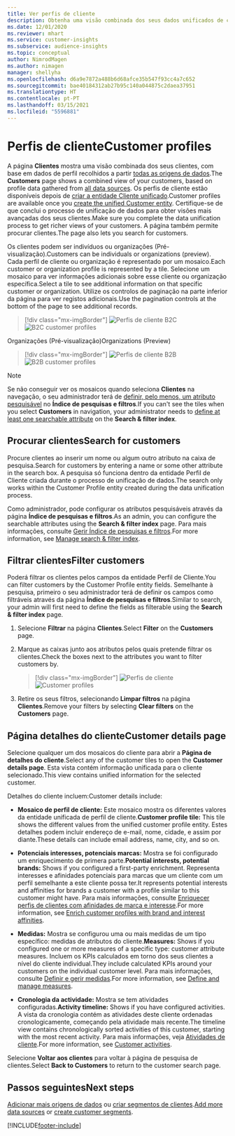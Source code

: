 ```yaml
---
title: Ver perfis de cliente
description: Obtenha uma visão combinada dos seus dados unificados de clientes.
ms.date: 12/01/2020
ms.reviewer: mhart
ms.service: customer-insights
ms.subservice: audience-insights
ms.topic: conceptual
author: NimrodMagen
ms.author: nimagen
manager: shellyha
ms.openlocfilehash: d6a9e7872a488b6d68afce35b547f93cc4a7c652
ms.sourcegitcommit: bae40184312ab27b95c140a044875c2daea37951
ms.translationtype: HT
ms.contentlocale: pt-PT
ms.lasthandoff: 03/15/2021
ms.locfileid: "5596881"
---
```

# <a name="customer-profiles"></a><span data-ttu-id="7daba-103">Perfis de cliente</span><span class="sxs-lookup"><span data-stu-id="7daba-103">Customer profiles</span></span>

<span data-ttu-id="7daba-104">A página **Clientes** mostra uma visão combinada dos seus clientes, com base em dados de perfil recolhidos a partir [todas as origens de dados](data-sources.md).</span><span class="sxs-lookup"><span data-stu-id="7daba-104">The **Customers** page shows a combined view of your customers, based on profile data gathered from [all data sources](data-sources.md).</span></span> <span data-ttu-id="7daba-105">Os perfis de cliente estão disponíveis depois de [criar a entidade Cliente unificado](data-unification.md).</span><span class="sxs-lookup"><span data-stu-id="7daba-105">Customer profiles are available once you [create the unified Customer entity](data-unification.md).</span></span> <span data-ttu-id="7daba-106">Certifique-se de que conclui o processo de unificação de dados para obter visões mais avançadas dos seus clientes.</span><span class="sxs-lookup"><span data-stu-id="7daba-106">Make sure you complete the data unification process to get richer views of your customers.</span></span> <span data-ttu-id="7daba-107">A página também permite procurar clientes.</span><span class="sxs-lookup"><span data-stu-id="7daba-107">The page also lets you search for customers.</span></span>

<span data-ttu-id="7daba-108">Os clientes podem ser indivíduos ou organizações (Pré-visualização).</span><span class="sxs-lookup"><span data-stu-id="7daba-108">Customers can be individuals or organizations (preview).</span></span> <span data-ttu-id="7daba-109">Cada perfil de cliente ou organização é representado por um mosaico.</span><span class="sxs-lookup"><span data-stu-id="7daba-109">Each customer or organization profile is represented by a tile.</span></span> <span data-ttu-id="7daba-110">Selecione um mosaico para ver informações adicionais sobre esse cliente ou organização específica.</span><span class="sxs-lookup"><span data-stu-id="7daba-110">Select a tile to see additional information on that specific customer or organization.</span></span> <span data-ttu-id="7daba-111">Utilize os controlos de paginação na parte inferior da página para ver registos adicionais.</span><span class="sxs-lookup"><span data-stu-id="7daba-111">Use the pagination controls at the bottom of the page to see additional records.</span></span>

> [!div class="mx-imgBorder"] 
> <span data-ttu-id="7daba-112">![Perfis de cliente B2C](media/profiles-customers.png "Perfis de cliente B2C")</span><span class="sxs-lookup"><span data-stu-id="7daba-112">![B2C customer profiles](media/profiles-customers.png "B2C customer profiles")</span></span>

<span data-ttu-id="7daba-113">Organizações (Pré-visualização)</span><span class="sxs-lookup"><span data-stu-id="7daba-113">Organizations (Preview)</span></span>
> [!div class="mx-imgBorder"] 
> <span data-ttu-id="7daba-114">![Perfis de cliente B2B](media/profile-customers-b2b.png "Perfis de cliente B2B")</span><span class="sxs-lookup"><span data-stu-id="7daba-114">![B2B customer profiles](media/profile-customers-b2b.png "B2B customer profiles")</span></span>

> [!NOTE]
> <span data-ttu-id="7daba-115">Se não conseguir ver os mosaicos quando seleciona **Clientes** na navegação, o seu administrador terá de [definir, pelo menos, um atributo pesquisável](search-filter-index.md) no **Índice de pesquisas e filtros**.</span><span class="sxs-lookup"><span data-stu-id="7daba-115">If you can't see the tiles when you select **Customers** in navigation, your administrator needs to [define at least one searchable attribute](search-filter-index.md) on the **Search & filter index**.</span></span>

## <a name="search-for-customers"></a><span data-ttu-id="7daba-116">Procurar clientes</span><span class="sxs-lookup"><span data-stu-id="7daba-116">Search for customers</span></span>

<span data-ttu-id="7daba-117">Procure clientes ao inserir um nome ou algum outro atributo na caixa de pesquisa.</span><span class="sxs-lookup"><span data-stu-id="7daba-117">Search for customers by entering a name or some other attribute in the search box.</span></span> <span data-ttu-id="7daba-118">A pesquisa só funciona dentro da entidade Perfil de Cliente criada durante o processo de unificação de dados.</span><span class="sxs-lookup"><span data-stu-id="7daba-118">The search only works within the Customer Profile entity created during the data unification process.</span></span>

<span data-ttu-id="7daba-119">Como administrador, pode configurar os atributos pesquisáveis através da página **Índice de pesquisas e filtros**.</span><span class="sxs-lookup"><span data-stu-id="7daba-119">As an admin, you can configure the searchable attributes using the **Search & filter index** page.</span></span> <span data-ttu-id="7daba-120">Para mais informações, consulte [Gerir Índice de pesquisas e filtros](search-filter-index.md).</span><span class="sxs-lookup"><span data-stu-id="7daba-120">For more information, see [Manage search & filter index](search-filter-index.md).</span></span>

## <a name="filter-customers"></a><span data-ttu-id="7daba-121">Filtrar clientes</span><span class="sxs-lookup"><span data-stu-id="7daba-121">Filter customers</span></span>

<span data-ttu-id="7daba-122">Poderá filtrar os clientes pelos campos da entidade Perfil de Cliente.</span><span class="sxs-lookup"><span data-stu-id="7daba-122">You can filter customers by the Customer Profile entity fields.</span></span> <span data-ttu-id="7daba-123">Semelhante à pesquisa, primeiro o seu administrador terá de definir os campos como filtráveis através da página **Índice de pesquisas e filtros**.</span><span class="sxs-lookup"><span data-stu-id="7daba-123">Similar to search, your admin will first need to define the fields as filterable using the **Search & filter index** page.</span></span>

1. <span data-ttu-id="7daba-124">Selecione **Filtrar** na página **Clientes**.</span><span class="sxs-lookup"><span data-stu-id="7daba-124">Select **Filter** on the **Customers** page.</span></span>

2. <span data-ttu-id="7daba-125">Marque as caixas junto aos atributos pelos quais pretende filtrar os clientes.</span><span class="sxs-lookup"><span data-stu-id="7daba-125">Check the boxes next to the attributes you want to filter customers by.</span></span>

   > [!div class="mx-imgBorder"] 
   > <span data-ttu-id="7daba-126">![Perfis de cliente](media/profiles-customers3.png "Perfis de cliente")</span><span class="sxs-lookup"><span data-stu-id="7daba-126">![Customer profiles](media/profiles-customers3.png "Customer profiles")</span></span>

3. <span data-ttu-id="7daba-127">Retire os seus filtros, selecionando **Limpar filtros** na página **Clientes**.</span><span class="sxs-lookup"><span data-stu-id="7daba-127">Remove your filters by selecting **Clear filters** on the **Customers** page.</span></span>

##  <a name="customer-details-page"></a><span data-ttu-id="7daba-128">Página detalhes do cliente</span><span class="sxs-lookup"><span data-stu-id="7daba-128">Customer details page</span></span>

<span data-ttu-id="7daba-129">Selecione qualquer um dos mosaicos do cliente para abrir a **Página de detalhes do cliente**.</span><span class="sxs-lookup"><span data-stu-id="7daba-129">Select any of the customer tiles to open the **Customer details page**.</span></span> <span data-ttu-id="7daba-130">Esta vista contém informação unificada para o cliente selecionado.</span><span class="sxs-lookup"><span data-stu-id="7daba-130">This view contains unified information for the selected customer.</span></span>

<span data-ttu-id="7daba-131">Detalhes do cliente incluem:</span><span class="sxs-lookup"><span data-stu-id="7daba-131">Customer details include:</span></span>

-   <span data-ttu-id="7daba-132">**Mosaico de perfil de cliente:** Este mosaico mostra os diferentes valores da entidade unificada de perfil de cliente.</span><span class="sxs-lookup"><span data-stu-id="7daba-132">**Customer profile tile:** This tile shows the different values from the unified customer profile entity.</span></span> <span data-ttu-id="7daba-133">Estes detalhes podem incluir endereço de e-mail, nome, cidade, e assim por diante.</span><span class="sxs-lookup"><span data-stu-id="7daba-133">These details can include email address, name, city, and so on.</span></span> 

-   <span data-ttu-id="7daba-134">**Potenciais interesses, potenciais marcas:** Mostra se foi configurado um enriquecimento de primera parte.</span><span class="sxs-lookup"><span data-stu-id="7daba-134">**Potential interests, potential brands:** Shows if you configured a first-party enrichment.</span></span> <span data-ttu-id="7daba-135">Representa interesses e afinidades potenciais para marcas que um cliente com um perfil semelhante a este cliente possa ter.</span><span class="sxs-lookup"><span data-stu-id="7daba-135">It represents potential interests and affinities for brands a customer with a profile similar to this customer might have.</span></span> <span data-ttu-id="7daba-136">Para mais informações, consulte [Enriquecer perfis de clientes com afinidades de marca e interesse](enrichment-microsoft-graph.md).</span><span class="sxs-lookup"><span data-stu-id="7daba-136">For more information, see [Enrich customer profiles with brand and interest affinities](enrichment-microsoft-graph.md).</span></span>

-   <span data-ttu-id="7daba-137">**Medidas:** Mostra se configurou uma ou mais medidas de um tipo específico: medidas de atributos do cliente.</span><span class="sxs-lookup"><span data-stu-id="7daba-137">**Measures:** Shows if you configured one or more measures of a specific type: customer attribute measures.</span></span> <span data-ttu-id="7daba-138">Incluem os KPIs calculados em torno dos seus clientes a nível do cliente individual.</span><span class="sxs-lookup"><span data-stu-id="7daba-138">They include calculated KPIs around your customers on the individual customer level.</span></span> <span data-ttu-id="7daba-139">Para mais informações, consulte [Definir e gerir medidas](measures.md).</span><span class="sxs-lookup"><span data-stu-id="7daba-139">For more information, see [Define and manage measures](measures.md).</span></span>

-   <span data-ttu-id="7daba-140">**Cronologia da actividade:** Mostra se tem atividades configuradas.</span><span class="sxs-lookup"><span data-stu-id="7daba-140">**Activity timeline:** Shows if you have configured activities.</span></span> <span data-ttu-id="7daba-141">A vista da cronologia contém as atividades deste cliente ordenadas cronologicamente, começando pela atividade mais recente.</span><span class="sxs-lookup"><span data-stu-id="7daba-141">The timeline view contains chronologically sorted activities of this customer, starting with the most recent activity.</span></span> <span data-ttu-id="7daba-142">Para mais informações, veja [Atividades de cliente](activities.md).</span><span class="sxs-lookup"><span data-stu-id="7daba-142">For more information, see [Customer activities](activities.md).</span></span>

<span data-ttu-id="7daba-143">Selecione **Voltar aos clientes** para voltar à página de pesquisa de clientes.</span><span class="sxs-lookup"><span data-stu-id="7daba-143">Select **Back to Customers** to return to the customer search page.</span></span>

## <a name="next-steps"></a><span data-ttu-id="7daba-144">Passos seguintes</span><span class="sxs-lookup"><span data-stu-id="7daba-144">Next steps</span></span>

<span data-ttu-id="7daba-145">[Adicionar mais origens de dados](data-sources.md) ou [criar segmentos de clientes](segments.md).</span><span class="sxs-lookup"><span data-stu-id="7daba-145">[Add more data sources](data-sources.md) or [create customer segments](segments.md).</span></span>


[!INCLUDE[footer-include](../includes/footer-banner.md)]